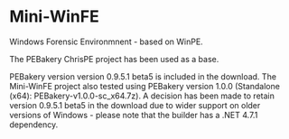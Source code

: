 # Mini-WinFE

Windows Forensic Environmnent - based on WinPE. 

The PEBakery ChrisPE project has been used as a base. 

PEBakery version version 0.9.5.1 beta5 is included in the download. The Mini-WinFE project also tested using PEBakery version 1.0.0 (Standalone (x64): PEBakery-v1.0.0-sc_x64.7z). A decision has been made to retain version 0.9.5.1 beta5 in the download due to wider support on older versions of Windows - please note that the builder has a .NET 4.7.1 dependency.

